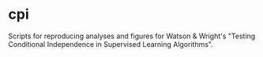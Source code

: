 # cpi
Scripts for reproducing analyses and figures for Watson & Wright's "Testing Conditional Independence in Supervised Learning Algorithms".
